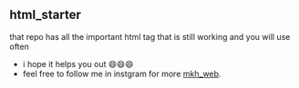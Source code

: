 ## html_starter

 that repo has all the important html tag that is still working and you will use often 
+ i hope it helps you out 😄😄😄
+ feel free to follow me in instgram for more [mkh_web](https://www.instagram.com/mkh.web/).

